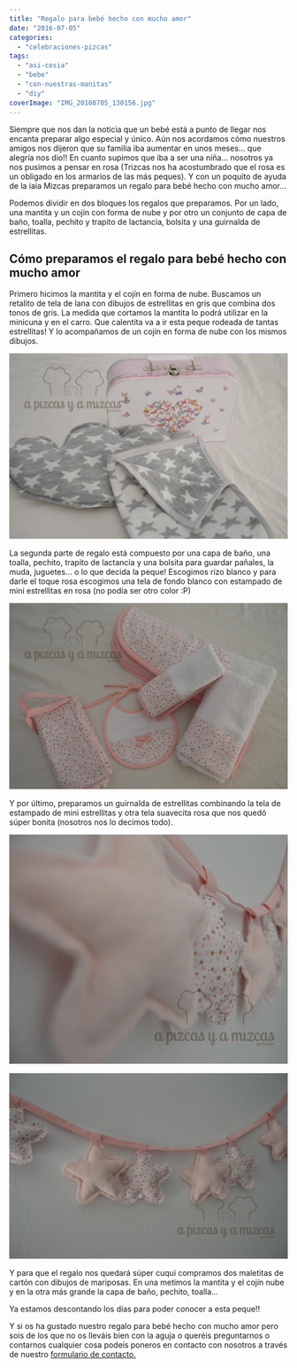 ```yaml
---
title: "Regalo para bebé hecho con mucho amor"
date: "2016-07-05"
categories:
  - "celebraciones-pizcas"
tags:
  - "asi-cosia"
  - "bebe"
  - "con-nuestras-manitas"
  - "diy"
coverImage: "IMG_20160705_130156.jpg"
---
```


Siempre que nos dan la noticia que un bebé está a punto de llegar nos encanta preparar algo especial y único. Aún nos acordamos cómo nuestros amigos nos dijeron que su familia iba aumentar en unos meses... que alegría nos dio!! En cuanto supimos que iba a ser una niña... nosotros ya nos pusimos a pensar en rosa (Trizcas nos ha acostumbrado que el rosa es un obligado en los armarios de las más peques). Y con un poquito de ayuda de la iaia Mizcas preparamos un regalo para bebé hecho con mucho amor...

Podemos dividir en dos bloques los regalos que preparamos. Por un lado, una mantita y un cojín con forma de nube y por otro un conjunto de capa de baño, toalla, pechito y trapito de lactancia, bolsita y una guirnalda de estrellitas.

## Cómo preparamos el regalo para bebé hecho con mucho amor

Primero hicimos la mantita y el cojín en forma de nube. Buscamos un retalito de tela de lana con dibujos de estrellitas en gris que combina dos tonos de gris. La medida que cortamos la mantita lo podrá utilizar en la minicuna y en el carro. Que calentita va a ir esta peque rodeada de tantas estrellitas! Y lo acompañamos de un cojín en forma de nube con los mismos dibujos.

![Mantita de estella y cojín en forma de nube](images/DSC_6405-Pizcas-1024x681.jpg)

La segunda parte de regalo está compuesto por una capa de baño, una toalla, pechito, trapito de lactancia y una bolsita para guardar pañales, la muda, juguetes... o lo que decida la peque! Escogimos rizo blanco y para darle el toque rosa escogimos una tela de fondo blanco con estampado de mini estrellitas en rosa (no podía ser otro color :P)

![regalo para bebe hecho con amor(Pizcas)](images/DSC_6410-Pizcas-1024x681.jpg)

Y por último, preparamos un guirnalda de estrellitas combinando la tela de estampado de mini estrellitas y otra tela suavecita rosa que nos quedó súper bonita (nosotros nos lo decimos todo).

![Y más estrellitas](images/DSC_6415-Pizcas.jpg)

![Guirnalda de estrellas](images/DSC_6416-Pizcas-1024x681.jpg)

Y para que el regalo nos quedará súper cuqui compramos dos maletitas de cartón con dibujos de mariposas. En una metimos la mantita y el cojín nube y en la otra más grande la capa de baño, pechito, toalla...

Ya estamos descontando los días para poder conocer a esta peque!!

Y si os ha gustado nuestro regalo para bebé hecho con mucho amor pero sois de los que no os lleváis bien con la aguja o queréis preguntarnos o contarnos cualquier cosa podeís poneros en contacto con nosotros a través de nuestro [formulario de contacto.](/contacto/)
